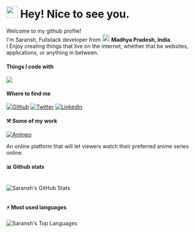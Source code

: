 # <img src="https://emojis.slackmojis.com/emojis/images/1531849430/4246/blob-sunglasses.gif?1531849430" width="30"/> Hey! Nice to see you.

Welcome to my github profile!  
I'm Saransh, Fullstack developer from <img src="https://www.india.gov.in/sites/upload_files/npi/files/spotlights/national_flag.jpg" width="20"/> **Madhya Pradesh, India**.  
I Enjoy creating things that live on the internet, whether that be websites, applications, or anything in between.

#### Things I code with

![](https://skillicons.dev/icons?i=react,js,ts,net,cs,nodejs,flutter,firebase,tailwind,git,github,azure,npm,vercel,mongo)

#### Where to find me

[![Github](https://img.shields.io/badge/GitHub-%2312100E.svg?&style=for-the-badge&logo=Github&logoColor=white)](https://github.com/saranshhardaha) [![Twitter](https://img.shields.io/badge/twitter-%231DA1F2.svg?&style=for-the-badge&logo=twitter&logoColor=white)](https://twitter.com/saranshhardaha) [![LinkedIn](https://img.shields.io/badge/linkedin-%230077B5.svg?&style=for-the-badge&logo=linkedin&logoColor=white)](https://www.linkedin.com/in/saranshhardaha)

#### ⚒️ Some of my work

[![Animeo](https://img.shields.io/badge/animeo-%230077B5.svg?&style=for-the-badge)](https://animeo-v2.vercel.app)

An online platform that will let viewers watch their preferred anime series online.


#### 📊 Github stats

<div style="display:flex;">

![Saransh's GitHub Stats](https://github-readme-stats.vercel.app/api?username=saranshhardaha)

</div>

#### ⚡ Most used languages

<div>

![Saransh's Top Languages](https://github-readme-stats.vercel.app/api/top-langs/?username=saranshhardaha)

</div>
